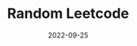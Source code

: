 ---
title: "Random Leetcode"
description: "A website that randomly select a leetcode question from the blind 75 list."
date: 2022-09-25
redirect: "https://randomleetcode.vercel.app/"
img: "assets/img/randomlc.png"
---
